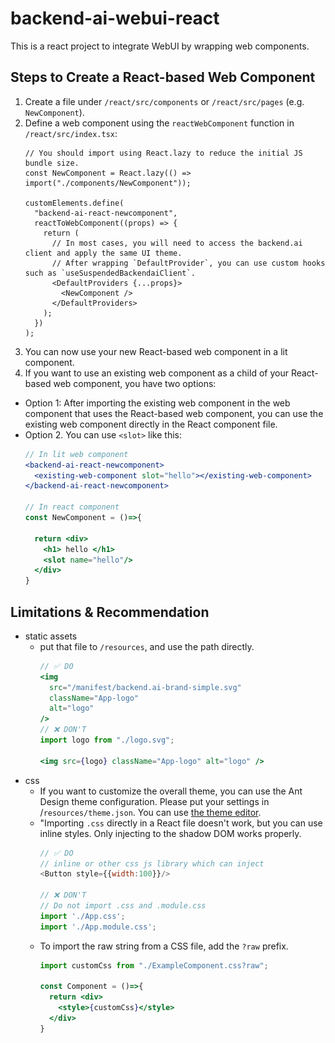 # backend-ai-webui-react
This is a react project to integrate WebUI by wrapping web components.

## Steps to Create a React-based Web Component
1. Create a file under `/react/src/components` or `/react/src/pages` (e.g. `NewComponent`).
2. Define a web component using the `reactWebComponent` function in `/react/src/index.tsx`:
    ```tsx
    // You should import using React.lazy to reduce the initial JS bundle size.
    const NewComponent = React.lazy(() => import("./components/NewComponent"));

    customElements.define(
      "backend-ai-react-newcomponent",
      reactToWebComponent((props) => {
        return (
          // In most cases, you will need to access the backend.ai client and apply the same UI theme.
          // After wrapping `DefaultProvider`, you can use custom hooks such as `useSuspendedBackendaiClient`. 
          <DefaultProviders {...props}>
            <NewComponent />
          </DefaultProviders>
        );
      })
    );
    ```
3. You can now use your new React-based web component in a lit component.
4. If you want to use an existing web component as a child of your React-based web component, you have two options:
  - Option 1: After importing the existing web component in the web component that uses the React-based web component, you can use the existing web component directly in the React component file.
  - Option 2. You can use `<slot>` like this:
    ```jsx
    // In lit web component
    <backend-ai-react-newcomponent>
      <existing-web-component slot="hello"></existing-web-component> 
    </backend-ai-react-newcomponent>

    // In react component
    const NewComponent = ()=>{

      return <div>
        <h1> hello </h1>
        <slot name="hello"/> 
      </div>
    }
    ```

## Limitations & Recommendation
- static assets
  - put that file to `/resources`, and use the path directly.
    ```jsx
    // ✅ DO
    <img
      src="/manifest/backend.ai-brand-simple.svg"
      className="App-logo"
      alt="logo"
    />
    // ❌ DON'T 
    import logo from "./logo.svg";

    <img src={logo} className="App-logo" alt="logo" />
    ```
- css
  - If you want to customize the overall theme, you can use the Ant Design theme configuration. Please put your settings in /`resources/theme.json`. You can use [the theme editor](https://ant.design/theme-editor).
  - "Importing `.css` directly in a React file doesn't work, but you can use inline styles. Only injecting to the shadow DOM works properly.
    ```js
    // ✅ DO
    // inline or other css js library which can inject 
    <Button style={{width:100}}/>

    // ❌ DON'T 
    // Do not import .css and .module.css
    import './App.css';
    import './App.module.css';
    ```
  - To import the raw string from a CSS file, add the `?raw` prefix.
    ```jsx
    import customCss from "./ExampleComponent.css?raw";

    const Component = ()=>{
      return <div>
        <style>{customCss}</style>
      </div>
    }
    ```